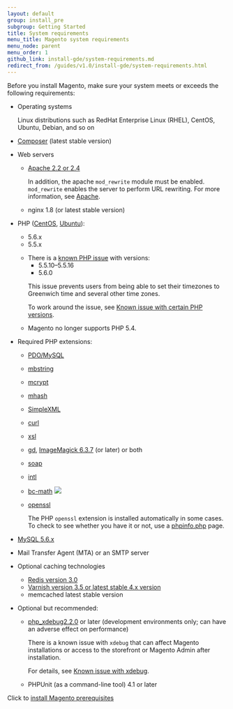 ```yaml
---
layout: default
group: install_pre
subgroup: Getting Started
title: System requirements
menu_title: Magento system requirements
menu_node: parent
menu_order: 1
github_link: install-gde/system-requirements.md
redirect_from: /guides/v1.0/install-gde/system-requirements.html
---
```


Before you install Magento, make sure your system meets or exceeds the following requirements:

*	Operating systems 

	Linux distributions such as RedHat Enterprise Linux (RHEL), CentOS, Ubuntu, Debian, and so on

*	<a href="https://getcomposer.org/download/" target="_blank">Composer</a> (latest stable version)
*	Web servers
	*	<a href="http://httpd.apache.org/download.cgi" target="_blank">Apache 2.2 or 2.4</a>
	
		In addition, the apache `mod_rewrite` module must be enabled. `mod_rewrite` enables the server to perform URL rewriting. For more information, see <a href="{{ site.gdeurl }}install-gde/prereq/apache.html">Apache</a>.
	*	nginx 1.8 (or latest stable version)
	
*	PHP (<a href="{{ site.gdeurl }}install-gde/prereq/php-centos.html" target="_blank">CentOS</a>, <a href="{{ site.gdeurl }}install-gde/prereq/php-ubuntu.html" target="_blank">Ubuntu</a>):

	*	5.6.x
	*	5.5.x 

	<div class="bs-callout bs-callout-info" id="info">
	<span class="glyphicon-class">
  	<ul><li>There is a <a href="https://bugs.php.net/bug.php?id=66985" target="_blank">known PHP issue</a> with versions:
  		<ul><li>5.5.10&ndash;5.5.16</li>
		<li>5.6.0</li></ul>
	</li>
	<p>This issue prevents users from being able to set their timezones to Greenwich time and several other time zones. </p>
	<p>To work around the issue, see <a href="{{ site.gdeurl }}release-notes/known-issues.html#known-devrc-php">Known issue with certain PHP versions</a>.</p>
	<li>Magento no longer supports PHP 5.4.</li></ul></span>
	</div>

*	Required PHP extensions:

	*	<a href="http://php.net/manual/en/ref.pdo-mysql.php" target="_blank">PDO/MySQL</a>
	*	<a href="http://php.net/manual/en/book.mbstring.php" target="_blank">mbstring</a>
	*	<a href="http://php.net/manual/en/book.mcrypt.php" target="_blank">mcrypt</a>
	*	<a href="http://php.net/manual/en/book.mhash.php" target="_blank">mhash</a>
	*	<a href="http://php.net/manual/en/book.simplexml.php" target="_blank">SimpleXML</a>
	*	<a href="http://php.net/manual/en/book.curl.php" target="_blank">curl</a>
	*	<a href="http://php.net/manual/en/book.xsl.php" target="_blank">xsl</a> 
	*	<a href="http://php.net/manual/en/book.image.php" target="_blank">gd</a>, <a href="http://php.net/manual/en/book.imagick.php" target="_blank">ImageMagick 6.3.7</a> (or later) or both
	*	<a href="http://php.net/manual/en/book.soap.php" target="_blank">soap</a>
	*	<a href="http://php.net/manual/en/book.intl.php" target="_blank">intl</a>
	*	<a href="http://php.net/manual/en/book.bc.php" target="_blank">bc-math</a> <img src="{{ site.baseurl }}common/images/ee-only_small.png">
	*	<a href="http://php.net/manual/en/book.openssl.php" target="_blank">openssl</a>

		<div class="bs-callout bs-callout-info" id="info">
  		<p>The PHP <code>openssl</code> extension is installed automatically in some cases. To check to see whether you have it or not, use a <a href="{{ site.gdeurl }}install-gde/prereq/optional.html#install-optional-phpinfo">phpinfo.php</a> page.
		</div>

*	<a href="http://dev.mysql.com/doc/refman/5.6/en/installing.html" target="_blank">MySQL 5.6.x</a>
*	Mail Transfer Agent (MTA) or an SMTP server
*	Optional caching technologies

	*	<a href="http://redis.io/topics/quickstart" target="_blank">Redis version 3.0</a>
	*	<a href="https://www.varnish-cache.org/docs" target="_blank">Varnish version 3.5 or latest stable 4.x version</a>
	*	memcached latest stable version
*	Optional but recommended:

	*	<a href="http://xdebug.org/download.php" target="_blank">php_xdebug2.2.0</a> or later (development environments only; can have an adverse effect on performance)

		<div class="bs-callout bs-callout-info" id="info">
  		<p>There is a known issue with <code>xdebug</code> that can affect Magento installations or access to the storefront or Magento Admin after installation.</p>
  		<p>For details, see <a href="{{ site.gdeurl }}release-notes/known-issues.html#known-devbeta-xdebug">Known issue with xdebug</a>.
		</div>

    *	PHPUnit (as a command-line tool) 4.1 or later

Click to <a href="{{ site.gdeurl }}install-gde/prereq/prereq-overview.html">install Magento prerequisites</a>